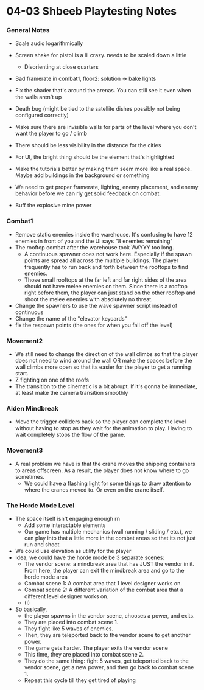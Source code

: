 # 04-03 Shbeeb Playtesting Notes

### General Notes

- Scale audio logarithmically

- Screen shake for pistol is a lil crazy. needs to be scaled down a little
	- Disorienting at close quarters 
- Bad framerate in combat1, floor2: solution -> bake lights
- Fix the shader that's around the arenas. You can still see it even when the walls aren't up
- Death bug (might be tied to the satellite dishes possibly not being configured correctly)
- Make sure there are invisible walls for parts of the level where you don't want the player to go / climb

- There should be less visibility in the distance for the cities
- For UI, the bright thing should be the element that's highlighted
- Make the tutorials better by making them seem more like a real space. Maybe add buildings in the background or something
- We need to get proper framerate, lighting, enemy placement, and enemy behavior before we can rly get solid feedback on combat. 
- Buff the explosive mine power

### Combat1
- Remove static enemies inside the warehouse. It's confusing to have 12 enemies in front of you and the UI says "8 enemies remaining"
- The rooftop combat after the warehouse took WAYYY too long.
	- A continuous spawner does not work here. Especially if the spawn points are spread all across the multiple buildings. The player frequently has to run back and forth between the rooftops to find enemies.
	- Those small rooftops at the far left and far right sides of the area should not have melee enemies on them. Since there is a rooftop right before them, the player can just stand on the other rooftop and shoot the melee enemies with absolutely no threat.
- Change the spawners to use the wave spawner script instead of continuous
- Change the name of the "elevator keycards"
- fix the respawn points (the ones for when you fall off the level)
### Movement2

- We still need to change the direction of the wall climbs so that the player does not need to wind around the wall OR make the spaces before the wall climbs more open so that its easier for the player to get a running start.
- Z fighting on one of the roofs
- The transition to the cinematic is a bit abrupt. If it's gonna be immediate, at least make the camera transition smoothly

### Aiden Mindbreak

- Move the trigger colliders back so the player can complete the level without having to stop as they wait for the animation to play. Having to wait completely stops the flow of the game.

### Movement3

- A real problem we have is that the crane moves the shipping containers to areas offscreen. As a result, the player does not know where to go sometimes.
	- We could have a flashing light for some things to draw attention to where the cranes moved to. Or even on the crane itself.

### The Horde Mode Level
- The space itself isn't engaging enough rn
	- Add some interactable elements
	- Our game has multiple mechanics (wall running / sliding / etc.), we can play into that a little more in the combat areas so that its not just run and shoot
- We could use elevation as utility for the player
- Idea, we could have the horde mode be 3 separate scenes:
	- The vendor scene: a mindbreak area that has JUST the vendor in it. From here, the player can exit the mindbreak area and go to the horde mode area
	- Combat scene 1: A combat area that 1 level designer works on.
	- Combat scene 2: A different variation of the combat area that a different level designer works on.
	- (I)
- So basically, 
	- the player spawns in the vendor scene, chooses a power, and exits. 
	- They are placed into combat scene 1. 
	- They fight like 5 waves of enemies. 
	- Then, they are teleported back to the vendor scene to get another power. 
	- The game gets harder. The player exits the vendor scene
	- This time, they are placed into combat scene 2. 
	- They do the same thing: fight 5 waves, get teleported back to the vendor scene, get a new power, and then go back to combat scene 1.
	- Repeat this cycle till they get tired of playing
